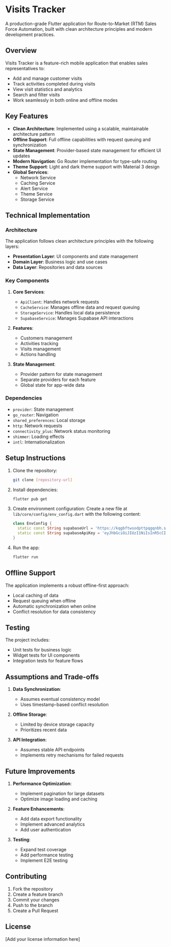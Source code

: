 # Visits Tracker

A production-grade Flutter application for Route-to-Market (RTM) Sales Force Automation, built with clean architecture principles and modern development practices.

## Overview

Visits Tracker is a feature-rich mobile application that enables sales representatives to:

- Add and manage customer visits
- Track activities completed during visits
- View visit statistics and analytics
- Search and filter visits
- Work seamlessly in both online and offline modes

## Key Features

- **Clean Architecture**: Implemented using a scalable, maintainable architecture pattern
- **Offline Support**: Full offline capabilities with request queuing and synchronization
- **State Management**: Provider-based state management for efficient UI updates
- **Modern Navigation**: Go Router implementation for type-safe routing
- **Theme Support**: Light and dark theme support with Material 3 design
- **Global Services**:
  - Network Service
  - Caching Service
  - Alert Service
  - Theme Service
  - Storage Service

## Technical Implementation

### Architecture

The application follows clean architecture principles with the following layers:

- **Presentation Layer**: UI components and state management
- **Domain Layer**: Business logic and use cases
- **Data Layer**: Repositories and data sources

### Key Components

1. **Core Services**:

   - `ApiClient`: Handles network requests
   - `CacheService`: Manages offline data and request queuing
   - `StorageService`: Handles local data persistence
   - `SupabaseService`: Manages Supabase API interactions

2. **Features**:

   - Customers management
   - Activities tracking
   - Visits management
   - Actions handling

3. **State Management**:
   - Provider pattern for state management
   - Separate providers for each feature
   - Global state for app-wide data

### Dependencies

- `provider`: State management
- `go_router`: Navigation
- `shared_preferences`: Local storage
- `http`: Network requests
- `connectivity_plus`: Network status monitoring
- `shimmer`: Loading effects
- `intl`: Internationalization

## Setup Instructions

1. Clone the repository:

   ```bash
   git clone [repository-url]
   ```

2. Install dependencies:

   ```bash
   flutter pub get
   ```

3. Create environment configuration:
   Create a new file at `lib/core/config/env_config.dart` with the following content:

   ```dart
   class EnvConfig {
     static const String supabaseUrl = 'https://kqgbftwsodpttpqgqnbh.supabase.co/rest/v1';
     static const String supabaseApiKey = 'eyJhbGciOiJIUzI1NiIsInR5cCI6IkpXVCJ9.eyJpc3MiOiJzdXBhYmFzZSIsInJlZiI6ImtxZ2JmdHdzb2RwdHRwcWdxbmJoIiwicm9sZSI6ImFub24iLCJpYXQiOjE3NDU5ODk5OTksImV4cCI6MjA2MTU2NTk5OX0.rwJSY4bJaNdB8jDn3YJJu_gKtznzm-dUKQb4OvRtP6c';
   }
   ```

4. Run the app:
   ```bash
   flutter run
   ```

## Offline Support

The application implements a robust offline-first approach:

- Local caching of data
- Request queuing when offline
- Automatic synchronization when online
- Conflict resolution for data consistency

## Testing

The project includes:

- Unit tests for business logic
- Widget tests for UI components
- Integration tests for feature flows

## Assumptions and Trade-offs

1. **Data Synchronization**:

   - Assumes eventual consistency model
   - Uses timestamp-based conflict resolution

2. **Offline Storage**:

   - Limited by device storage capacity
   - Prioritizes recent data

3. **API Integration**:
   - Assumes stable API endpoints
   - Implements retry mechanisms for failed requests

## Future Improvements

1. **Performance Optimization**:

   - Implement pagination for large datasets
   - Optimize image loading and caching

2. **Feature Enhancements**:

   - Add data export functionality
   - Implement advanced analytics
   - Add user authentication

3. **Testing**:
   - Expand test coverage
   - Add performance testing
   - Implement E2E testing

## Contributing

1. Fork the repository
2. Create a feature branch
3. Commit your changes
4. Push to the branch
5. Create a Pull Request

## License

[Add your license information here]
